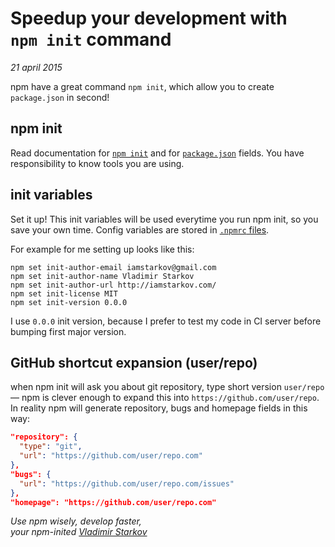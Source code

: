 # Speedup your development with `npm init` command

_21 april 2015_

npm have a great command `npm init`, which allow you to create `package.json` in second!

## npm init

Read documentation for [`npm init`][init-rtfm] and for [`package.json`][pgk-rtfm] fields.
You have responsibility to know tools you are using.

[init-rtfm]: https://docs.npmjs.com/cli/init
[pgk-rtfm]: https://docs.npmjs.com/files/package.json

## init variables

Set it up! This init variables will be used everytime you run npm init, so you save your own time. Config variables are stored in [`.npmrc` files][npmrc-rtfm].

[npmrc-rtfm]: https://docs.npmjs.com/files/npmrc

For example for me setting up looks like this:

```
npm set init-author-email iamstarkov@gmail.com
npm set init-author-name Vladimir Starkov
npm set init-author-url http://iamstarkov.com/
npm set init-license MIT
npm set init-version 0.0.0
```

I use `0.0.0` init version, because I prefer to test my code in CI server
before bumping first major version.

## GitHub shortcut expansion (user/repo)

when npm init will ask you about git repository, type short version
`user/repo` — npm is clever enough to expand this into
`https://github.com/user/repo`. In reality npm will generate repository,
bugs and homepage fields in this way:

```json
"repository": {
  "type": "git",
  "url": "https://github.com/user/repo.com"
},
"bugs": {
  "url": "https://github.com/user/repo.com/issues"
},
"homepage": "https://github.com/user/repo.com"
```

_Use npm wisely, develop faster,_  
_your npm-inited [Vladimir Starkov](http://iamstarkov.com/)_
